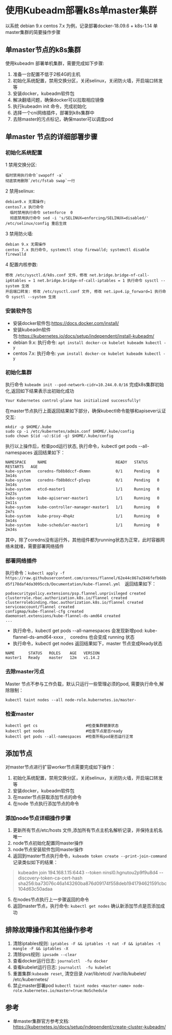 # 使用Kubeadm部署k8s单master集群

以系统 debian 9.x  centos 7.x 为例，记录部署docker-18.09.6 + k8s-1.14 单master集群的简要操作步骤

## 单master节点的k8s集群 

使用kubeadm 部署单机集群，需要完成如下步骤:

1. 准备一台配置不低于2核4G的主机
2. 初始化系统配置，禁用交换分区，关闭selinux，关闭防火墙，开启端口转发等
3. 安装docker，kubeadm软件包
4. 解决翻墙问题，确保docker可以拉取相应镜像
5. 执行kubeadm init 命令，完成初始化
6. 选择一个cni网络插件，部署到k8s集群中
7. 去除master的污点标记，确保master可以调度pod 

## 单master 节点的详细部署步骤

###  初始化系统配置

1  禁用交换分区:
```
临时禁用执行命令`swapoff -a`
彻底禁用删除`/etc/fstab swap`一行
```
2  禁用selinux:
```
debian9.x 无需操作;
centos7.x 执行命令
  临时禁用执行命令 setenforce  0
  彻底禁用执行命令 sed -i 's/SELINUX=enforcing/SELINUX=disabled/' /etc/selinux/config 重启生效
```
3  禁用防火墙:
```
debian 9.x 无需操作
centos 7.x 执行命令, systemctl stop firewalld; systemctl disable firewalld
```
4  配置内核参数: 
```
修改 /etc/sysctl.d/k8s.conf 文件，修改 net.bridge.bridge-nf-call-ip6tables = 1 net.bridge.bridge-nf-call-iptables = 1 执行命令 sysctl --system 生效
开启端口转发: 修改 /etc/sysctl.conf 文件, 修改 net.ipv4.ip_forward=1 执行命令 sysctl --system 生效
```

###  安装软件包

* 安装docker软件包:<https://docs.docker.com/install/>
* 安装kubeadm软件包:<https://kubernetes.io/docs/setup/independent/install-kubeadm/>
* debian 9.x: 执行命令: `apt install docker-ce kubelet kubeadm kubectl -y`
* centos 7.x: 执行命令: `yum install docker-ce kubelet kubeadm kubectl -y`

###  初始化集群

执行命令 `kubeadm init --pod-network-cidr=10.244.0.0/16` 完成k8s集群初始化,返回如下结果表示出初始化成功

```
Your Kubernetes control-plane has initialized successfully!
```

在master节点执行上面返回结果如下部分，确保kubectl命令能够和apisever认证交互:

```
mkdir -p $HOME/.kube
sudo cp -i /etc/kubernetes/admin.conf $HOME/.kube/config
sudo chown $(id -u):$(id -g) $HOME/.kube/config
```

执行以上操作后，检查pod运行状态, 执行命令，kubectl get pods --all-namespaces 返回结果如下： 
```
NAMESPACE     NAME                              READY   STATUS    RESTARTS   AGE
kube-system   coredns-fb8b8dccf-dkmmn           0/1     Pending   0          3m14s
kube-system   coredns-fb8b8dccf-p5vqs           0/1     Pending   0          3m14s
kube-system   etcd-master1                      1/1     Running   0          2m23s
kube-system   kube-apiserver-master1            1/1     Running   0          2m11s
kube-system   kube-controller-manager-master1   1/1     Running   0          2m7s
kube-system   kube-proxy-4hq4z                  1/1     Running   0          3m14s
kube-system   kube-scheduler-master1            1/1     Running   0          2m34s
```
其中，除了coredns没有运行外，其他组件都为running状态为正常，此时容器网络未就绪，需要部署网络插件

### 部署网络插件

执行命令：`kubectl apply -f https://raw.githubusercontent.com/coreos/flannel/62e44c867a2846fefb68bd5f178daf4da3095ccb/Documentation/kube-flannel.yml`　返回结果如下：
```
podsecuritypolicy.extensions/psp.flannel.unprivileged created
clusterrole.rbac.authorization.k8s.io/flannel created
clusterrolebinding.rbac.authorization.k8s.io/flannel created
serviceaccount/flannel created
configmap/kube-flannel-cfg created
daemonset.extensions/kube-flannel-ds-amd64 created
...
```

* 执行命令，kubectl get pods --all-namespaces 会发现新增pod: kube-flannel-ds-amd64-xxxx ,　coredns 也会变成 running 状态
* 执行命令，kubectl get nodes 返回结果如下，master 节点变成Ready状态
```
NAME      STATUS   ROLES    AGE   VERSION
master1   Ready    master   12m   v1.14.2
```

### 去除master污点

Master 节点不参与工作负载，默认只运行一些管理必须的pod, 需要执行命令,解除限制：

```
kubectl taint nodes --all node-role.kubernetes.io/master-
```

### 检查master

```
kubectl get cs                     #检查集群健康状态
kubectl get nodes                  #检查节点是否ready
kubectl get pods --all-namespaces  #检查所有pod是否运行正常
```

## 添加节点

对master节点进行扩容worker节点需要完成如下操作：

1. 初始化系统配置，禁用交换分区，关闭selinux，关闭防火墙，开启端口转发等
2. 安装docker，kubeadm软件包
3. 在master节点获取添加节点的命令
4. 在node 节点执行添加节点的命令

### 添加node节点详细操作步骤

1. 更新所有节点/etc/hosts 文件,添加所有节点主机名解析记录，并保持主机名唯一
2. node节点初始化配置同master操作
3. node节点安装软件包同master操作
4. 返回到master节点执行命令，`kubeadm token create --print-join-command` 记录类似如下的结果：
> kubeadm join 194.168.1.15:6443 --token ninsl0.hgnutou2p9f9u8d4 --discovery-token-ca-cert-hash sha256:ba73076c46a143260ba876d09174f558deb1941794621591cbc104d63c50adaa
5. 在nodes节点执行上一步骤返回的命令
6. 返回master节点，执行命令: `kubectl get nodes` 确认新添加节点是否添加成功


## 排除故障操作和其他操作参考

1. 清除iptables规则: `iptables -F && iptables -t nat -F && iptables -t mangle -F && iptables -X`
2. 清除ipvs规则: `ipvsadm --clear`
3. 查看docker运行日志: `journalctl  -fu docker`
4. 查看kubelet运行日志: `journalctl  -fu kubelet`
5. 重置集群:`kubeadm reset`, 清空目录 /var/lib/etcd/ /var/lib/kubelet/ /etc/kubernetes/ 
6. 禁止master部署pod `kubectl taint nodes <master-name> node-role.kubernetes.io/master=true:NoSchedule`

## 参考

- 单master集群官方参考文档: <https://kubernetes.io/docs/setup/independent/create-cluster-kubeadm/>
